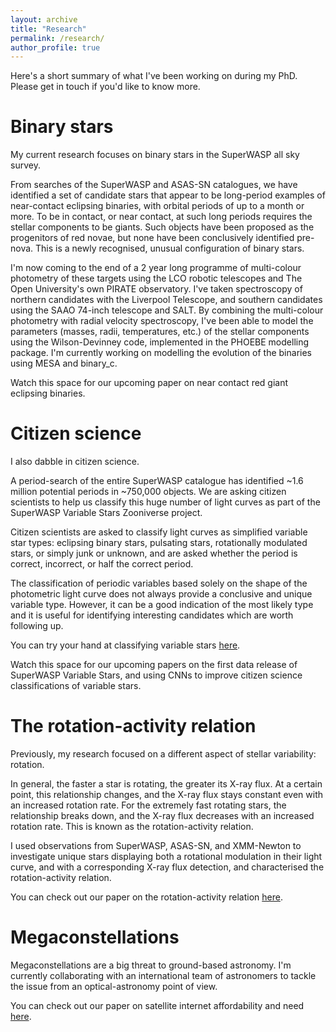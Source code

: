 ```yaml
---
layout: archive
title: "Research"
permalink: /research/
author_profile: true
---
```


Here's a short summary of what I've been working on during my PhD. Please get in touch if you'd like to know more.

Binary stars
======

My current research focuses on binary stars in the SuperWASP all sky survey. 

From searches of the SuperWASP and ASAS-SN catalogues, we have identified a set of candidate stars that appear to be long-period examples of near-contact eclipsing binaries, with orbital periods of up to a month or more. To be in contact, or near contact, at such long periods requires the stellar components to be giants. Such objects have been proposed as the progenitors of red novae, but none have been conclusively identified pre-nova. This is a newly recognised, unusual configuration of binary stars. 

I'm now coming to the end of a 2 year long programme of multi-colour photometry of these targets using the LCO robotic telescopes and The Open University's own PIRATE observatory. I've taken spectroscopy of northern candidates with the Liverpool Telescope, and southern candidates using the SAAO 74-inch telescope and SALT. By combining the multi-colour photometry with radial velocity spectroscopy, I've been able to model the parameters (masses, radii, temperatures, etc.) of the stellar components using the Wilson-Devinney code, implemented in the PHOEBE modelling package. I'm currently working on modelling the evolution of the binaries using MESA and binary_c. 

Watch this space for our upcoming paper on near contact red giant eclipsing binaries.

Citizen science
======

I also dabble in citizen science.

A period-search of the entire SuperWASP catalogue has identified ~1.6 million potential periods in ~750,000 objects. We are asking citizen scientists to help us classify this huge number of light curves as part of the SuperWASP Variable Stars Zooniverse project.

Citizen scientists are asked to classify light curves as simplified variable star types: eclipsing binary stars, pulsating stars, rotationally modulated stars, or simply junk or unknown, and are asked whether the period is correct, incorrect, or half the correct period. 

The classification of periodic variables based solely on the shape of the photometric light curve does not always provide a conclusive and unique variable type. However, it can be a good indication of the most likely type and it is useful for identifying interesting candidates which are worth following up. 

You can try your hand at classifying variable stars [here](https://www.zooniverse.org/projects/ajnorton/superwasp-variable-stars).

Watch this space for our upcoming papers on the first data release of SuperWASP Variable Stars, and using CNNs to improve citizen science classifications of variable stars.

The rotation-activity relation
======

Previously, my research focused on a different aspect of stellar variability: rotation. 

In general, the faster a star is rotating, the greater its X-ray flux. At a certain point, this relationship changes, and the X-ray flux stays constant even with an increased rotation rate. For the extremely fast rotating stars, the relationship breaks down, and the X-ray flux decreases with an increased rotation rate. This is known as the rotation-activity relation. 

I used observations from SuperWASP, ASAS-SN, and XMM-Newton to investigate unique stars displaying both a rotational modulation in their light curve, and with a corresponding X-ray flux detection, and characterised the rotation-activity relation.

You can check out our paper on the rotation-activity relation [here](https://www.cambridge.org/core/journals/publications-of-the-astronomical-society-of-australia/article/stellar-rotationactivity-relation-for-a-sample-of-superwasp-and-asassn-field-stars/0B2772DE14A99FC44E73F32704D3FA8B).

Megaconstellations
======

Megaconstellations are a big threat to ground-based astronomy. I'm currently collaborating with an international team of astronomers to tackle the issue from an optical-astronomy point of view.

You can check out our paper on satellite internet affordability and need [here](https://iopscience.iop.org/article/10.3847/2515-5172/abc48e).
